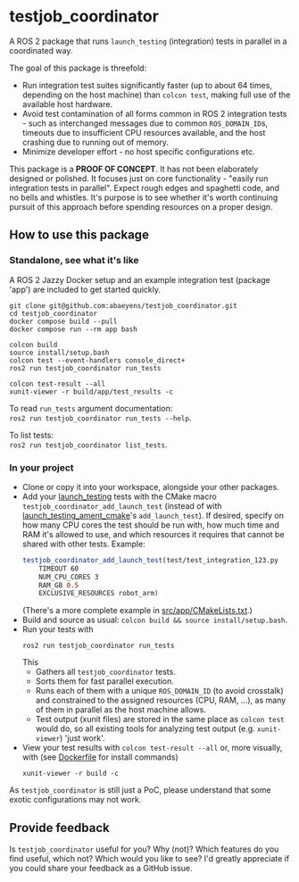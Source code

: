 # testjob_coordinator
A ROS 2 package that runs `launch_testing` (integration) tests
in parallel in a coordinated way.

The goal of this package is threefold:
- Run integration test suites significantly faster
  (up to about 64 times, depending on the host machine) than `colcon test`,
  making full use of the available host hardware.
- Avoid test contamination of all forms common in ROS 2 integration tests -
  such as interchanged messages due to common `ROS_DOMAIN_ID`s,
  timeouts due to insufficient CPU resources available,
  and the host crashing due to running out of memory.
- Minimize developer effort - no host specific configurations etc.

This package is a **PROOF OF CONCEPT**.
It has not been elaborately designed or polished.
It focuses just on core functionality -
"easily run integration tests in parallel".
Expect rough edges and spaghetti code, and no bells and whistles.
It's purpose is to see whether it's worth continuing pursuit of this approach
before spending resources on a proper design.


## How to use this package
### Standalone, see what it's like
A ROS 2 Jazzy Docker setup and an example integration test (package 'app')
are included to get started quickly.
```
git clone git@github.com:abaeyens/testjob_coordinator.git
cd testjob_coordinator
docker compose build --pull
docker compose run --rm app bash

colcon build
source install/setup.bash
colcon test --event-handlers console_direct+
ros2 run testjob_coordinator run_tests

colcon test-result --all
xunit-viewer -r build/app/test_results -c
```

To read `run_tests` argument documentation:  
`ros2 run testjob_coordinator run_tests --help`.

To list tests:  
`ros2 run testjob_coordinator list_tests`.


### In your project
- Clone or copy it into your workspace, alongside your other packages.
- Add your [launch_testing](https://index.ros.org/p/launch_testing/)
  tests with the CMake macro `testjob_coordinator_add_launch_test`
  (instead of with [launch_testing_ament_cmake](
      https://index.ros.org/p/launch_testing_ament_cmake/)'s
  `add_launch_test`).
  If desired, specify on how many CPU cores the test should be run with,
  how much time and RAM it's allowed to use,
  and which resources it requires that cannot be shared with other tests.
  Example:
  ```cmake
  testjob_coordinator_add_launch_test(test/test_integration_123.py
      TIMEOUT 60
      NUM_CPU_CORES 3
      RAM_GB 0.5
      EXCLUSIVE_RESOURCES robot_arm)
  ```
  (There's a more complete example in
  [src/app/CMakeLists.txt](src/app/CMakeLists.txt).)
- Build and source as usual: `colcon build && source install/setup.bash`.
- Run your tests with
  ```
  ros2 run testjob_coordinator run_tests
  ```
  This
  - Gathers all `testjob_coordinator` tests.
  - Sorts them for fast parallel execution.
  - Runs each of them with a unique `ROS_DOMAIN_ID` (to avoid crosstalk)
    and constrained to the assigned resources (CPU, RAM, ...),
    as many of them in parallel as the host machine allows.
  - Test output (xunit files) are stored in the same place
    as `colcon test` would do, so all existing tools for analyzing test output
    (e.g. `xunit-viewer`) 'just work'.
- View your test results with `colcon test-result --all`
  or, more visually, with (see [Dockerfile](Dockerfile) for install commands)
  ```
  xunit-viewer -r build -c
  ```

As `testjob_coordinator` is still just a PoC,
please understand that some exotic configurations may not work.


## Provide feedback
Is `testjob_coordinator` useful for you? Why (not)?
Which features do you find useful, which not? Which would you like to see?
I'd greatly appreciate if you could share your feedback as a GitHub issue.
